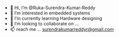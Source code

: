 - 👋 Hi, I’m @Ruka-Surendra-Kumar-Reddy
- 👀 I’m interested in embedded systems
- 🌱 I’m currently learning  Hardware designing
- 💞️ I’m looking to collaborate on ...
- 📫 reach me ... surendrakumarreddyr@gmail.com

<!---
Ruka-Surendra-Kumar-Reddy/Ruka-Surendra-Kumar-Reddy is a ✨ special ✨ repository because its `README.md` (this file) appears on your GitHub profile.
You can click the Preview link to take a look at your changes.
--->
